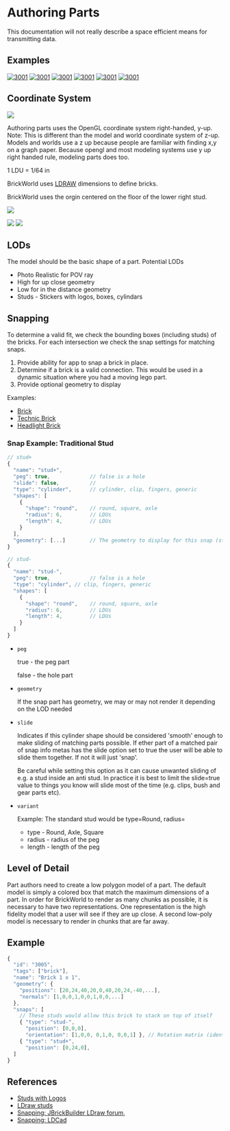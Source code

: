 # Authoring Parts

This documentation will not really describe a space efficient means for transmitting data.

## Examples

[![3001](examples/3023.png)](dev/parts/examples/3005.json ":ignore")
[![3001](examples/3811.png)](dev/parts/examples/3811.json ":ignore")
[![3001](examples/4070.png)](dev/parts/examples/3001.json ":ignore")
[![3001](examples/6541.png)](dev/parts/examples/3004.json ":ignore")
[![3001](examples/32000.png)](dev/parts/examples/3811.json ":ignore")
[![3001](examples/32064.png)](dev/parts/examples/3811.json ":ignore")

## Coordinate System

![](images/coordinate-rh-yup.png)

Authoring parts uses the OpenGL coordinate system right-handed, y-up. Note: This is different than the model and world coordinate system of z-up.
Models and worlds use a z up because people are familiar with finding x,y on a graph paper.  Because opengl and most modeling systems use y up right handed rule, modeling parts does too.

1 LDU = 1/64 in

BrickWorld uses [LDRAW](https://www.ldraw.org/article/218.html) dimensions to define bricks.

BrickWorld uses the orgin centered on the floor of the lower right stud.

![](images/dimensions.png)

![](images/origin-ldraw.png)
![](images/origin.png)

## LODs

The model should be the basic shape of a part.  Potential LODs

* Photo Realistic for POV ray
* High for up close geometry
* Low for in the distance geometry
* Studs - Stickers with logos, boxes, cylindars

## Snapping

To determine a valid fit, we check the bounding boxes (including studs) of the bricks. For each intersection we check the snap settings for matching snaps.

1) Provide ability for app to snap a brick in place.
2) Determine if a brick is a valid connection. This would be used in a dynamic situation where you had a moving lego part.
3) Provide optional geometry to display

Examples:

* [Brick](parts-brick.md)
* [Technic Brick](parts-technic.md)
* [Headlight Brick](parts-headlight.md)


### Snap Example: Traditional Stud
```javascript
// stud+
{
  "name": "stud+",
  "peg": true,             // false is a hole
  "slide": false,          //
  "type": "cylinder",      // cylinder, clip, fingers, generic
  "shapes": [
    {
      "shape": "round",    // round, square, axle
      "radius": 6,         // LDUs
      "length": 4,         // LDUs
    }
  ],
  "geometry": [...]        // The geometry to display for this snap (stud)
}

// stud-
{
  "name": "stud-",
  "peg": true,             // false is a hole
  "type": "cylinder", // clip, fingers, generic
  "shapes": [
    {
      "shape": "round",    // round, square, axle
      "radius": 6,         // LDUs
      "length": 4,         // LDUs
    }
  ]
}
```


* `peg`

  true - the peg part

  false - the hole part

* `geometry`

  If the snap part has geometry, we may or may not render it depending on the LOD needed

* `slide`

  Indicates if this cylinder shape should be considered 'smooth' enough to make sliding of matching parts possible. If ether part of a matched pair of snap info metas has the slide option set to true the user will be able to slide them together. If not it will just 'snap'.

  Be careful while setting this option as it can cause unwanted sliding of e.g. a stud inside an anti stud. In practice it is best to limit the slide=true value to things you know will slide most of the time (e.g. clips, bush and gear parts etc).

* `variant`

  Example: The standard stud would be type=Round, radius=

  - type - Round, Axle, Square
  - radius - radius of the peg
  - length - length of the peg


## Level of Detail

Part authors need to create a low polygon model of a part. The default model is simply a colored box that match the maximum dimensions of a part. In order for BrickWorld to render as many chunks as possible, it is necessary to have two representations. One representation is the high fidelity model that a user will see if they are up close. A second low-poly model is necessary to render in chunks that are far away.

## Example


```javascript
{
  "id": "3005",
  "tags": ["brick"],
  "name": "Brick 1 x 1",
  "geometry": {
    "positions": [20,24,40,20,0,40,20,24,-40,...],
    "normals": [1,0,0,1,0,0,1,0,0,...]
  },
  "snaps": [
    // These studs would allow this brick to stack on top of itself
    { "type": "stud-",
      "position": [0,0,0],
      "orientation": [1,0,0, 0,1,0, 0,0,1] }, // Rotation matrix (identity matrix if falsy)
    { "type": "stud+",
      "position": [0,24,0],
  ]
}
```


## References

- [Studs with Logos](https://wiki.ldraw.org/wiki/Studs_with_Logos)
- [LDraw studs](https://www.ldraw.org/library/primref/#stud)
- [Snapping: JBrickBuilder LDraw forum](https://forums.ldraw.org/thread-15255.html),
- [Snapping: LDCad](http://www.melkert.net/LDCad/tech/meta)
